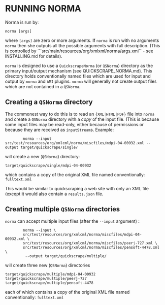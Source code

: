 # RUNNING NORMA

Norma is run by:
```
norma [args]
```
where `[args]` are zero or more arguments. If `norma` is run with no arguments
```norma```
then she outputs all the possible arguments with full description. (This is controlled by 
```src/main/resources/org/xmlxml/norma/args.xml`` - see INSTALLING.md for details).

`norma` is designed to use a `QuickscrapeNorma` (or `QSNorma`) directory as the primary input/output mechanism
(see QUICKSCRAPE_NORMA.md). This directory holds conventionally named files which are used for input and output
by `norma` and `AMI` plugins. `norma` will generally not create output files which are not contained in a `QSNorma`.

## Creating a `QSNorma` directory
The commonest way to do this is to read an `{XML|HTML|PDF}` file into `norma` and create a `QSNorma` directory with a
*copy* of the input file. (This is because some input files may be read-only, either because of permissions or because
they are received as `inputStream`s. Example:
```
		norma --input src/test/resources/org/xmlcml/norma/miscfiles/mdpi-04-00932.xml --output target/quickscrape/single/
```
will create a new (`QSNorma`) directory:
```
target/quickscrape/single/mdpi-04-00932
```
which contains a copy of the original XML file named conventionally:
```fulltext.xml```

This would be similar to quickscraping a web site with only an XML file (except it would also contain
a `results.json` file.

## Creating multiple `QSNorma` directories
`norma` can accept multiple input files (after the `--input` argument) :
```
		norma --input \
		src/test/resources/org/xmlcml/norma/miscfiles/mdpi-04-00932.xml \
		src/test/resources/org/xmlcml/norma/miscfiles/peerj-727.xml \
		src/test/resources/org/xmlcml/norma/miscfiles/pensoft-4478.xml \
		 --output target/quickscrape/multiple/
```
will create three new (`QSNorma`) directories
```
target/quickscrape/multiple/mdpi-04-00932
target/quickscrape/multiple/peerj-727
target/quickscrape/multiple/pensoft-4478
```
each of which contains a copy of the original XML file named conventionally:
```fulltext.xml```


